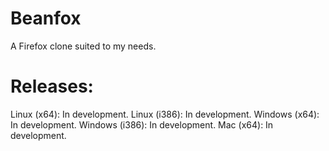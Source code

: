 # Beanfox
A Firefox clone suited to my needs.

# Releases: 
Linux (x64): In development.
Linux (i386): In development.
Windows (x64): In development.
Windows (i386): In development.
Mac (x64): In development.

